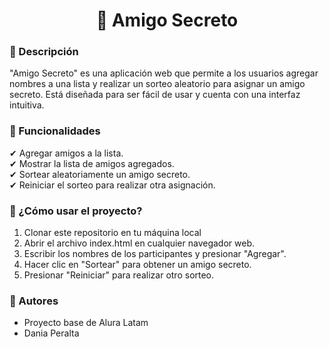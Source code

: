 <h1 align="center"> 🎁 Amigo Secreto </h1>

### 📌 Descripción  
"Amigo Secreto" es una aplicación web que permite a los usuarios agregar nombres a una lista y realizar un sorteo aleatorio para asignar un amigo secreto. Está diseñada para ser fácil de usar y cuenta con una interfaz intuitiva.  

### 📌 Funcionalidades  
✔ Agregar amigos a la lista.  
✔ Mostrar la lista de amigos agregados.  
✔ Sortear aleatoriamente un amigo secreto.  
✔ Reiniciar el sorteo para realizar otra asignación.

### 📌 ¿Cómo usar el proyecto?
1. Clonar este repositorio en tu máquina local
2. Abrir el archivo index.html en cualquier navegador web.
3. Escribir los nombres de los participantes y presionar "Agregar".
4. Hacer clic en "Sortear" para obtener un amigo secreto.
5. Presionar "Reiniciar" para realizar otro sorteo.

### 📌 Autores
- Proyecto base de Alura Latam
- Dania Peralta
